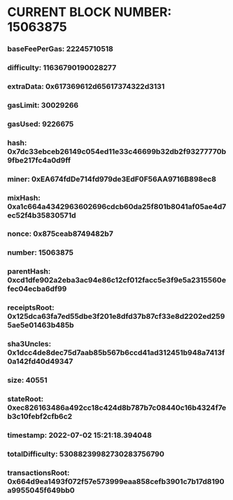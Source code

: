 # CURRENT BLOCK NUMBER: 15063875

### baseFeePerGas: 22245710518
### difficulty: 11636790190028277
### extraData: 0x617369612d65617374322d3131
### gasLimit: 30029266
### gasUsed: 9226675
### hash: 0x7dc33ebceb26149c054ed11e33c46699b32db2f93277770b9fbe217fc4a0d9ff
### miner: 0xEA674fdDe714fd979de3EdF0F56AA9716B898ec8
### mixHash: 0xa1c664a4342963602696cdcb60da25f801b8041af05ae4d7ec52f4b35830571d
### nonce: 0x875ceab8749482b7
### number: 15063875
### parentHash: 0xcd1dfe902a2eba3ac94e86c12cf012facc5e3f9e5a2315560efec04ecba6df99
### receiptsRoot: 0x125dca63fa7ed55dbe3f201e8dfd37b87cf33e8d2202ed2595ae5e01463b485b
### sha3Uncles: 0x1dcc4de8dec75d7aab85b567b6ccd41ad312451b948a7413f0a142fd40d49347
### size: 40551
### stateRoot: 0xec826163486a492cc18c424d8b787b7c08440c16b4324f7eb3c10febf2cfb6c2
### timestamp: 2022-07-02 15:21:18.394048
### totalDifficulty: 53088239982730283756790
### transactionsRoot: 0x664d9ea1493f072f57e573999eaa858cefb3901c7b17d8190a9955045f649bb0
